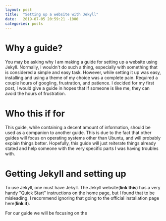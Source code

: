 ```yaml
---
layout: post
title:  "Setting up a website with Jekyll"
date:   2019-07-05 20:59:21 -1000
categories: posts
---
```

# Why a guide?

You may be asking why I am making a guide for setting up a website using Jekyll. Normally, I wouldn't do such a thing, especially with something that is considered a simple and easy task. However, while setting it up was easy, installing and using a theme of my choice was a complete pain. Required a couple hours of googling, frustration, and patience. I decided for my first post, I would give a guide in hopes that if someone is like me, they can avoid the hours of frustration.

# Who this if for

This guide, while containing a decent amount of information, should be used as a companion to another guide. This is due to the fact that other guides will focus on operating systems other than Ubuntu, and will probably explain things better. Hopefully, this guide will just reiterate things already stated and help someone with the very specific parts I was having troubles with.

# Getting Jekyll and setting up

To use Jekyll, one must have Jekyll. The Jekyll website(**link this**) has a very handy "Quick Start" instructions on the home page, but I found that to be misleading. I recommend ignoring that going to the official installation page here(**link it**).

For our guide we will be focusing on the 
